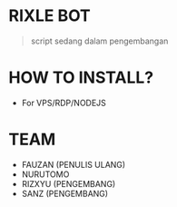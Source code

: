 # RIXLE BOT

> script sedang dalam pengembangan

# HOW TO INSTALL?
* For VPS/RDP/NODEJS


# TEAM
* FAUZAN (PENULIS ULANG)
* NURUTOMO
* RIZXYU (PENGEMBANG)
* SANZ (PENGEMBANG)
